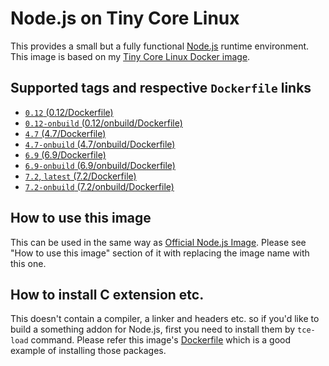 Node.js on Tiny Core Linux
=========================

This provides a small but a fully functional [Node.js](https://nodejs.org/) runtime environment. This image is based on my [Tiny Core Linux Docker image](https://hub.docker.com/r/tatsushid/tinycore/).

## Supported tags and respective `Dockerfile` links

- [`0.12` (0.12/Dockerfile)](https://github.com/tatsushid/docker-tinycore-node/blob/master/0.12/Dockerfile)
- [`0.12-onbuild` (0.12/onbuild/Dockerfile)](https://github.com/tatsushid/docker-tinycore-node/blob/master/0.12/onbuild/Dockerfile)
- [`4.7` (4.7/Dockerfile)](https://github.com/tatsushid/docker-tinycore-node/blob/master/4.7/Dockerfile)
- [`4.7-onbuild` (4.7/onbuild/Dockerfile)](https://github.com/tatsushid/docker-tinycore-node/blob/master/4.7/onbuild/Dockerfile)
- [`6.9` (6.9/Dockerfile)](https://github.com/tatsushid/docker-tinycore-node/blob/master/6.9/Dockerfile)
- [`6.9-onbuild` (6.9/onbuild/Dockerfile)](https://github.com/tatsushid/docker-tinycore-node/blob/master/6.9/onbuild/Dockerfile)
- [`7.2`, `latest` (7.2/Dockerfile)][Latest Dockerfile]
- [`7.2-onbuild` (7.2/onbuild/Dockerfile)](https://github.com/tatsushid/docker-tinycore-node/blob/master/7.2/onbuild/Dockerfile)

## How to use this image

This can be used in the same way as [Official Node.js Image](https://hub.docker.com/_/node/). Please see "How to use this image" section of it with replacing the image name with this one.

## How to install C extension etc.

This doesn't contain a compiler, a linker and headers etc. so if you'd like to build a something addon for Node.js, first you need to install them by `tce-load` command. Please refer this image's [Dockerfile][Latest Dockerfile] which is a good example of installing those packages.

[Latest Dockerfile]: https://github.com/tatsushid/docker-tinycore-node/blob/master/7.2/Dockerfile
